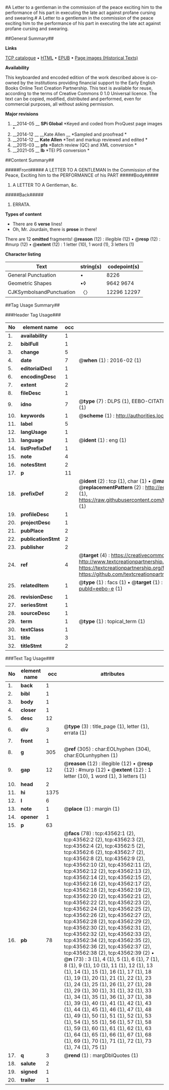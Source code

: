 #A Letter to a gentleman in the commission of the peace exciting him to the performance of his part in executing the late act against profane cursing and swearing.#
A Letter to a gentleman in the commission of the peace exciting him to the performance of his part in executing the late act against profane cursing and swearing.

##General Summary##

**Links**

[TCP catalogue](http://www.ota.ox.ac.uk/tcp/)  • 
[HTML](http://tei.it.ox.ac.uk/tcp/Texts-HTML/free/A48/A48181.html)  • 
[EPUB](http://tei.it.ox.ac.uk/tcp/Texts-EPUB/free/A48/A48181.epub) • 
[Page images (Historical Texts)](https://historicaltexts.jisc.ac.uk/eebo-9542792e)

**Availability**

This keyboarded and encoded edition of the work described above is co-owned by the
    institutions providing financial support to the Early English Books Online Text Creation
    Partnership. This text is available for reuse, according to the terms of  Creative Commons 0 1.0 Universal
    licence. The text can be copied, modified, distributed and performed, even for commercial
    purposes, all without asking permission.

**Major revisions**

1. __2014-05 __ __SPi Global__ *Keyed and coded from ProQuest page images *
1. __2014-12 __ __Kate Allen __ *Sampled and proofread *
1. __2014-12 __ __Kate Allen__ *Text and markup reviewed and edited *
1. __2015-03 __ __pfs__ *Batch review (QC) and XML conversion *
1. __2021-05 __ __lb__ *TEI P5 conversion *

##Content Summary##

#####Front#####
A LETTER TO A GENTLEMAN In the Commission of the Peace, Exciting him to the PERFORMANCE of his PART 
#####Body#####

1. A LETTER TO A Gentleman, &c.

#####Back#####

1. ERRATA.

**Types of content**

  * There are 6 **verse** lines!
  * Oh, Mr. Jourdain, there is **prose** in there!

There are 12 **omitted** fragments! 
 @__reason__ (12) : illegible (12)  •  @__resp__ (12) : #murp (12)  •  @__extent__ (12) : 1 letter (10), 1 word (1), 3 letters (1)

**Character listing**


|Text|string(s)|codepoint(s)|
|---|---|---|
|General Punctuation|•|8226|
|Geometric Shapes|▪◊|9642 9674|
|CJKSymbolsandPunctuation|〈〉|12296 12297|

##Tag Usage Summary##

###Header Tag Usage###

|No|element name|occ|attributes|
|---|---|---|---|
|1.|__availability__|1||
|2.|__biblFull__|1||
|3.|__change__|5||
|4.|__date__|7| @__when__ (1) : 2016-02 (1)|
|5.|__editorialDecl__|1||
|6.|__encodingDesc__|1||
|7.|__extent__|2||
|8.|__fileDesc__|1||
|9.|__idno__|7| @__type__ (7) : DLPS (1), EEBO-CITATION (1), VID (1), EEBO-PROQUEST (1), STC (2), OCLC (1)|
|10.|__keywords__|1| @__scheme__ (1) : http://authorities.loc.gov/ (1)|
|11.|__label__|5||
|12.|__langUsage__|1||
|13.|__language__|1| @__ident__ (1) : eng (1)|
|14.|__listPrefixDef__|1||
|15.|__note__|4||
|16.|__notesStmt__|2||
|17.|__p__|11||
|18.|__prefixDef__|2| @__ident__ (2) : tcp (1), char (1)  •  @__matchPattern__ (2) : ([0-9\-]+):([0-9IVX]+) (1), (.+) (1)  •  @__replacementPattern__ (2) : http://eebo.chadwyck.com/downloadtiff?vid=$1&page=$2 (1), https://raw.githubusercontent.com/textcreationpartnership/Texts/master/tcpchars.xml#$1 (1)|
|19.|__profileDesc__|1||
|20.|__projectDesc__|1||
|21.|__pubPlace__|2||
|22.|__publicationStmt__|2||
|23.|__publisher__|2||
|24.|__ref__|4| @__target__ (4) : https://creativecommons.org/publicdomain/zero/1.0/ (1), http://www.textcreationpartnership.org/docs/. (1), https://textcreationpartnership.org/faq/#faq05 (1), https://github.com/textcreationpartnership (1)|
|25.|__relatedItem__|1| @__type__ (1) : facs (1)  •  @__target__ (1) : https://data.historicaltexts.jisc.ac.uk/view?pubId=eebo-e (1)|
|26.|__revisionDesc__|1||
|27.|__seriesStmt__|1||
|28.|__sourceDesc__|1||
|29.|__term__|1| @__type__ (1) : topical_term (1)|
|30.|__textClass__|1||
|31.|__title__|3||
|32.|__titleStmt__|2||


###Text Tag Usage###

|No|element name|occ|attributes|
|---|---|---|---|
|1.|__back__|1||
|2.|__bibl__|1||
|3.|__body__|1||
|4.|__closer__|1||
|5.|__desc__|12||
|6.|__div__|3| @__type__ (3) : title_page (1), letter (1), errata (1)|
|7.|__front__|1||
|8.|__g__|305| @__ref__ (305) : char:EOLhyphen (304), char:EOLunhyphen (1)|
|9.|__gap__|12| @__reason__ (12) : illegible (12)  •  @__resp__ (12) : #murp (12)  •  @__extent__ (12) : 1 letter (10), 1 word (1), 3 letters (1)|
|10.|__head__|2||
|11.|__hi__|1375||
|12.|__l__|6||
|13.|__note__|1| @__place__ (1) : margin (1)|
|14.|__opener__|1||
|15.|__p__|63||
|16.|__pb__|78| @__facs__ (78) : tcp:43562:1 (2), tcp:43562:2 (2), tcp:43562:3 (2), tcp:43562:4 (2), tcp:43562:5 (2), tcp:43562:6 (2), tcp:43562:7 (2), tcp:43562:8 (2), tcp:43562:9 (2), tcp:43562:10 (2), tcp:43562:11 (2), tcp:43562:12 (2), tcp:43562:13 (2), tcp:43562:14 (2), tcp:43562:15 (2), tcp:43562:16 (2), tcp:43562:17 (2), tcp:43562:18 (2), tcp:43562:19 (2), tcp:43562:20 (2), tcp:43562:21 (2), tcp:43562:22 (2), tcp:43562:23 (2), tcp:43562:24 (2), tcp:43562:25 (2), tcp:43562:26 (2), tcp:43562:27 (2), tcp:43562:28 (2), tcp:43562:29 (2), tcp:43562:30 (2), tcp:43562:31 (2), tcp:43562:32 (2), tcp:43562:33 (2), tcp:43562:34 (2), tcp:43562:35 (2), tcp:43562:36 (2), tcp:43562:37 (2), tcp:43562:38 (2), tcp:43562:39 (2)  •  @__n__ (73) : 3 (1), 4 (1), 5 (1), 6 (1), 7 (1), 8 (1), 9 (1), 10 (1), 11 (1), 12 (1), 13 (1), 14 (1), 15 (1), 16 (1), 17 (1), 18 (1), 19 (1), 20 (1), 21 (1), 22 (1), 23 (1), 24 (1), 25 (1), 26 (1), 27 (1), 28 (1), 29 (1), 30 (1), 31 (1), 32 (1), 33 (1), 34 (1), 35 (1), 36 (1), 37 (1), 38 (1), 39 (1), 40 (1), 41 (1), 42 (1), 43 (1), 44 (1), 45 (1), 46 (1), 47 (1), 48 (1), 49 (1), 50 (1), 51 (1), 52 (1), 53 (1), 54 (1), 55 (1), 56 (1), 57 (1), 58 (1), 59 (1), 60 (1), 61 (1), 62 (1), 63 (1), 64 (1), 65 (1), 66 (1), 67 (1), 68 (1), 69 (1), 70 (1), 71 (1), 72 (1), 73 (1), 74 (1), 75 (1)|
|17.|__q__|3| @__rend__ (1) : margDblQuotes (1)|
|18.|__salute__|2||
|19.|__signed__|1||
|20.|__trailer__|1||
